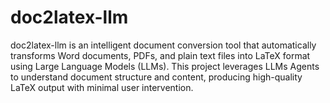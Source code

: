# doc2latex-llm
doc2latex-llm is an intelligent document conversion tool that automatically transforms Word documents, PDFs, and plain text files into LaTeX format using Large Language Models (LLMs). This project leverages LLMs Agents to understand document structure and content, producing high-quality LaTeX output with minimal user intervention.

